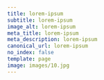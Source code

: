 ```yaml
---
title: lorem-ipsum
subtitle: lorem-ipsum
image_alt: lorem-ipsum
meta_title: lorem-ipsum
meta_description: lorem-ipsum
canonical_url: lorem-ipsum
no_index: false
template: page
image: images/10.jpg
---
```


